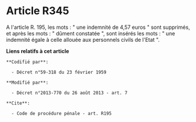 # Article R345

A l'article R. 195, les mots : " une indemnité de 4,57 euros " sont supprimés, et après les mots : " dûment constatée ", sont
insérés les mots : " une indemnité égale à celle allouée aux personnels civils de l'Etat ".

**Liens relatifs à cet article**

	**Codifié par**:

	  - Décret n°59-318 du 23 février 1959

	**Modifié par**:

	  - Décret n°2013-770 du 26 août 2013 - art. 7

	**Cite**:

	  - Code de procédure pénale - art. R195
